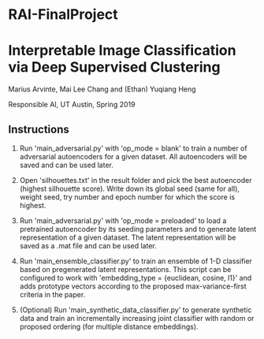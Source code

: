 # RAI-FinalProject
# Interpretable Image Classification via Deep Supervised Clustering
Marius Arvinte, Mai Lee Chang and (Ethan) Yuqiang Heng

Responsible AI, UT Austin, Spring 2019

## Instructions
1. Run 'main_adversarial.py' with 'op_mode = blank' to train a number of adversarial autoencoders for a given dataset. All autoencoders will be saved and can be used later.

2. Open 'silhouettes.txt' in the result folder and pick the best autoencoder (highest silhouette score). Write down its global seed (same for all), weight seed, try number and epoch number for which the score is highest.

3. Run 'main_adversarial.py' with 'op_mode = preloaded' to load a pretrained autoencoder by its seeding parameters and to generate latent representation of a given dataset. The latent representation will be saved as a .mat file and can be used later.

4. Run 'main_ensemble_classifier.py' to train an ensemble of 1-D classifier based on pregenerated latent representations. This script can be configured to work with 'embedding_type = {euclidean, cosine, l1}' and adds prototype vectors according to the proposed max-variance-first criteria in the paper.

5. (Optional) Run 'main_synthetic_data_classifier.py' to generate synthetic data and train an incrementally increasing joint classifier with random or proposed ordering (for multiple distance embeddings).
